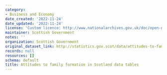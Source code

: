 ```yaml
---
category:
- Business and Economy
date_created: '2022-11-24'
date_updated: '2022-11-24'
license: 'Custom licence: http://www.nationalarchives.gov.uk/doc/open-government-licence/version/3/'
maintainer: Scottish Government
notes: ''
organization: Scottish Government
original_dataset_link: http://statistics.gov.scot/data/attitudes-to-family-formation-in-scotland-data-tables
records: null
resources: []
schema: default
title: Attitudes to family formation in Scotland data tables
---
```

